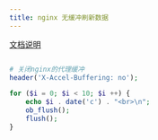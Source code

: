 ```yaml
---
title: nginx 无缓冲刷新数据
---
```


[文档说明](https://www.nginx.com/resources/wiki/start/topics/examples/x-accel/)

```php

# 关闭nginx的代理缓冲
header('X-Accel-Buffering: no');

for ($i = 0; $i < 10; $i ++) {  
    echo $i . date('c') . "<br>\n";
    ob_flush();
    flush();
}

```